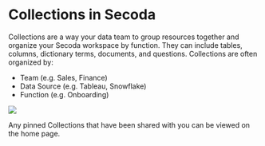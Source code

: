 # Collections in Secoda

Collections are a way your data team to group resources together and organize your Secoda workspace by function. They can include tables, columns, dictionary terms, documents, and questions. Collections are often organized by:

* Team (e.g. Sales, Finance)
* Data Source (e.g. Tableau, Snowflake)
* Function (e.g. Onboarding)

![](<../.gitbook/assets/Screen Shot 2022-04-08 at 12.38.10 PM (1) (1) (1) (1) (1).png>)

Any pinned Collections that have been shared with you can be viewed on the home page.
